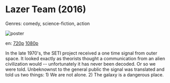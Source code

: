 # Lazer Team (2016)

Genres: comedy, science-fiction, action

![poster](http://image.tmdb.org/t/p/w500/bqTVXHVdR9FrSWAn58WOC73uLmx.jpg)

en:
  [720p](magnet:?xt=urn:btih:07F9379679C157DBA238695ED56006FFBD5A5B4E&tr=udp://glotorrents.pw:6969/announce&tr=udp://tracker.opentrackr.org:1337/announce&tr=udp://torrent.gresille.org:80/announce&tr=udp://tracker.openbittorrent.com:80&tr=udp://tracker.coppersurfer.tk:6969&tr=udp://tracker.leechers-paradise.org:6969&tr=udp://p4p.arenabg.ch:1337&tr=udp://tracker.internetwarriors.net:1337)
  [1080p](magnet:?xt=urn:btih:57CD49229702EA83EF9542ED3557CA1124D1F275&tr=udp://glotorrents.pw:6969/announce&tr=udp://tracker.opentrackr.org:1337/announce&tr=udp://torrent.gresille.org:80/announce&tr=udp://tracker.openbittorrent.com:80&tr=udp://tracker.coppersurfer.tk:6969&tr=udp://tracker.leechers-paradise.org:6969&tr=udp://p4p.arenabg.ch:1337&tr=udp://tracker.internetwarriors.net:1337)
  


In the late 1970's, the SETI project received a one time signal from outer space. It looked exactly as theorists thought a communication from an alien civilization would -- unfortunately it has never been decoded. Or so we were told. Unbeknownst to the general public the signal was translated and told us two things:  1) We are not alone.  2) The galaxy is a dangerous place.